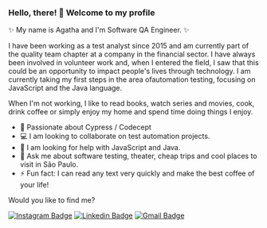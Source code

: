 ### Hello, there! 👋 Welcome to my profile

 ✨ My name is Agatha and I'm Software QA Engineer. ✨

I have been working as a test analyst since 2015 and am currently part of the quality team chapter at a company in the financial sector. I have always been involved in volunteer work and, when I entered the field, I saw that this could be an opportunity to impact people's lives through technology. I am currently taking my first steps in the area of ​​automation testing, focusing on JavaScript and the Java language.

When I'm not working, I like to read books, watch series and movies, cook, drink coffee or simply enjoy my home and spend time doing things I enjoy.

- :blue_heart: Passionate about Cypress / Codecept
- :computer: I am looking to collaborate on test automation projects.
- 🤔 I am looking for help with JavaScript and Java.
- 💬 Ask me about software testing, theater, cheap trips and cool places to visit in São Paulo.
- ⚡ Fun fact: I can read any text very quickly and make the best coffee of your life!

Would you like to find me?

[![Instagram Badge](https://img.shields.io/badge/-Instagram-C13584?style=flat-square&labelColor=C13584&logo=instagram&logoColor=white&link=https://www.instagram.com/whoisborini/)](https://www.instagram.com/whoisborini/)
[![Linkedin Badge](https://img.shields.io/badge/-LinkedIn-blue?style=flat-square&logo=Linkedin&logoColor=white&link=https://www.linkedin.com/in/araujoagathaqa/)](https://www.linkedin.com/in/araujoagathaqa/)
[![Gmail Badge](https://img.shields.io/badge/-Gmail-c14438?style=flat-square&logo=Gmail&logoColor=white&link=mailto:araujoagatha.qa@gmail.com)](mailto:araujoagatha.qa@gmail.com)
